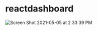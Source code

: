 # reactdashboard
![Screen Shot 2021-05-05 at 2 33 39 PM](https://user-images.githubusercontent.com/80994897/117191843-0766ed00-adaf-11eb-877c-33cdd2e340b6.png)
